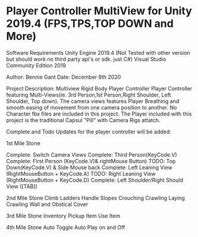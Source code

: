 # Player Controller MultiView for Unity 2019.4 (FPS,TPS,TOP DOWN and More)

Software Requirements
Unity Engine 2019.4 (Not Tested with other version but should work no third party api's or sdk. just C#)
Visual Studio Community Edition 2019

Author: Bennie Gant
Date: December 8th 2020

Project Description: Multiview Rigid Body Player Controller
Player Controller featuring Multi-Views(ie. 3rd Person,1st Person,Right Shoulder, Left Shoulder, Top down). The camera views features Player Breathing and smooth easing of movement from one camera position to another.  No Character fbx files are included in this project. The Player included with this project is the traditional Capsul "Pill" with Camera Rigs attatch.

Complete and Todo Updates for the player controller will be added:

1st Mile Stone

Complete:	Switch Camera Views
Complete:	Third Person(KeyCode.V)
Complete:	First Person (KeyCode.V)& rightMouse Button)
TODO:		Top Down(KeyCode.V) & Side Mouse back
Complete:	Left Leaning View (RightMouseButton + KeyCode.A)
TODO:		Right Leaning View (RightMouseButton + KeyCode.D)
Complete:	Left Shoulder/Right Should View ([TAB])


2nd Mile Stone 
Climb Ladders
Handle Slopes
Crouching
Crawling
Laying Crawling
Wall and Obstical Cover

3rd Mile Stone
Inventory 
Pickup Item
Use Item

4th Mile Stone
Auto Toggle Auto Play on and Off
